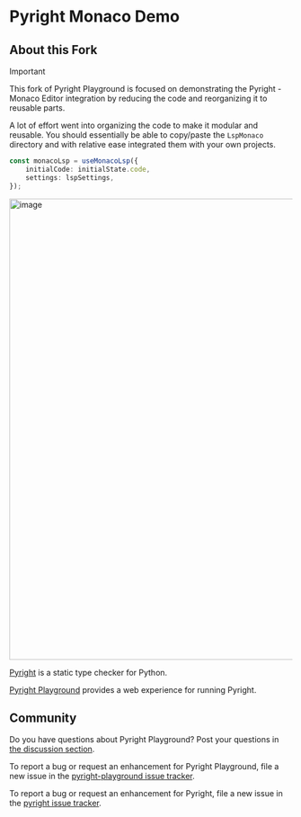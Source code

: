 # Pyright Monaco Demo

## About this Fork

> [!IMPORTANT]
> This fork of Pyright Playground is focused on demonstrating the Pyright - Monaco Editor integration by reducing the code and reorganizing it to reusable parts.
>
> A lot of effort went into organizing the code to make it modular and reusable. You should essentially be able to copy/paste the `LspMonaco` directory and with relative ease integrated them with your own projects.

```typescript
const monacoLsp = useMonacoLsp({
    initialCode: initialState.code,
    settings: lspSettings,
});
```

<img width="820" alt="image" src="https://github.com/user-attachments/assets/bc999ed5-7f4a-488c-85fc-0a43a171ec23" />

[Pyright](https://github.com/Microsoft/pyright) is a static type checker for Python.

[Pyright Playground](https://pyright-play.net) provides a web experience for running Pyright.

## Community

Do you have questions about Pyright Playground? Post your questions in [the discussion section](https://github.com/erictraut/pyright-playground/discussions).

To report a bug or request an enhancement for Pyright Playground, file a new issue in the [pyright-playground issue tracker](https://github.com/erictraut/pyright-playground/issues).

To report a bug or request an enhancement for Pyright, file a new issue in the [pyright issue tracker](https://github.com/microsoft/pyright/issues).
